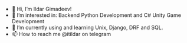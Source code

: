 - 👋 Hi, I’m Ildar Gimadeev!
- 👀 I’m interested in:
      Backend Python Development and C# Unity Game Development
- 🌱 I’m currently using and learning Unix, Django, DRF and SQL.
- 📫 How to reach me @itildar on telegram



